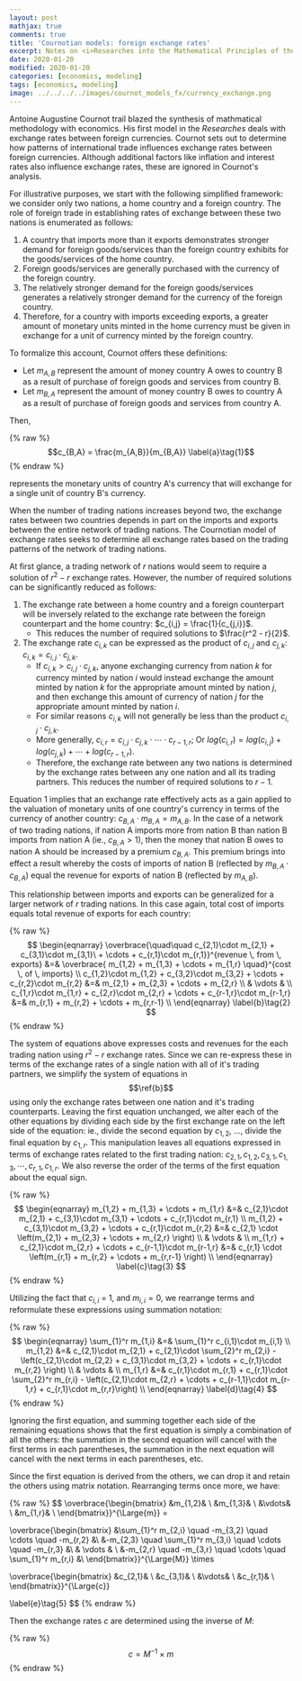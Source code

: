 ```yaml
---
layout: post
mathjax: true
comments: true
title: 'Cournotian models: foreign exchange rates' 
excerpt: Notes on <i>Researches into the Mathematical Principles of the Theory of Wealth</i> 
date: 2020-01-20 
modified: 2020-01-20
categories: [economics, modeling]
tags: [economics, modeling]
image: ../../../../images/cournot_models_fx/currency_exchange.png
---
```


Antoine Augustine Cournot trail blazed the synthesis of mathmatical methodology with economics. His first model in the _Researches_ deals with exchange rates between foreign currencies. Cournot sets out to determine how patterns of international trade influences exchange rates between foreign currencies. Although additional factors like inflation and interest rates also influence exchange rates, these are ignored in Cournot's analysis.

For illustrative purposes, we start with the following simplified framework: we consider only two nations, a home country and a foreign country. The role of foreign trade in establishing rates of exchange between these two nations is enumerated as follows:
1. A country that imports more than it exports demonstrates stronger demand for foreign goods/services than the foreign country exhibits for the goods/services of the home country. 
2. Foreign goods/services are generally purchased with the currency of the foreign country.
3. The relatively stronger demand for the foreign goods/services generates a relatively stronger demand for the currency of the foreign country. 
4. Therefore, for a country with imports exceeding exports, a greater amount of monetary units minted in the home currency must be given in exchange for a unit of currency minted by the foreign country.    

To formalize this account, Cournot offers these definitions:
- Let $m_{A,B}$ represent the amount of money country A owes to country B as a result of purchase of foreign goods and services from country B.
- Let $m_{B,A}$ represent the amount of money country B owes to country A as a result of purchase of foreign goods and services from country A.

Then, 

{% raw %}
$$c_{B,A} = \frac{m_{A,B}}{m_{B,A}} 
\label{a}\tag{1}$$
{% endraw %}

represents the monetary units of country A's currency that will exchange for a single unit of country B's currency.    

When the number of trading nations increases beyond two, the exchange rates between two countries depends in part on the imports and exports between the entire network of trading nations. The Cournotian model of exchange rates seeks to determine all exchange rates based on the trading patterns of the network of trading nations.

At first glance, a trading network of $r$ nations would seem to require a solution of $r^2 - r$ exchange rates. However, the number of required solutions can be significantly reduced as follows:
1. The exchange rate between a home country and a foreign counterpart will be inversely related to the exchange rate between the foreign counterpart and the home country: $c_{i,j} = \frac{1}{c_{j,i}}$. 
    - This reduces the number of required solutions to $\frac{r^2 - r}{2}$.
2. The exchange rate $c_{i,k}$ can be expressed as the product of $c_{i,j}$ and $c_{j,k}$: $c_{i,k} = c_{i,j}\cdot c_{j,k}$. 
    - If $c_{i,k} > c_{i,j}\cdot c_{j,k}$, anyone exchanging currency from nation $k$ for currency minted by nation $i$ would instead exchange the amount minted by nation $k$ for the appropriate amount minted by nation $j$, and then exchange this amount of currency of nation $j$ for the appropriate amount minted by nation $i$. 
    - For similar reasons $c_{i,k}$ will not generally be less than the product $c_{i,j}\cdot c_{j,k}$. 
    - More generally, $c_{i,r} = c_{i,j}\cdot c_{j,k}\cdot \cdots \cdot c_{r-1,r}$; Or $log(c_{i,r}) = log(c_{i,j}) + log(c_{j,k}) + \cdots + log(c_{r-1,r})$.
    - Therefore, the exchange rate between any two nations is determined by the exchange rates between any one nation and all its trading partners. This reduces the number of required solutions to $r-1$.

Equation 1 implies that an exchange rate effectively acts as a gain applied to the valuation of monetary units of one country's currency in terms of the currency of another country: $c_{B,A}\cdot m_{B,A} = m_{A,B}$. In the case of a network of two trading nations, if nation A imports more from nation B than nation B imports from nation A (ie., $c_{B,A} > 1$), then the money that nation B owes to nation A should be increased by a premium $c_{B,A}$. This premium brings into effect a result whereby the costs of imports of nation B (reflected by $m_{B,A}\cdot c_{B,A}$) equal the revenue for exports of nation B (reflected by $m_{A,B}$).   

This relationship between imports and exports can be generalized for a larger network of $r$ trading nations. In this case again, total cost of imports equals total revenue of exports for each country:

{% raw %}
$$
\begin{eqnarray}
    \overbrace{\quad\quad c_{2,1}\cdot m_{2,1} + c_{3,1}\cdot m_{3,1}\ + \cdots + c_{r,1}\cdot m_{r,1}}^{revenue \, from \, exports} &=& \overbrace{ m_{1,2} + m_{1,3} + \cdots + m_{1,r} \quad}^{cost \, of \, imports} \\
    c_{1,2}\cdot m_{1,2} + c_{3,2}\cdot m_{3,2} + \cdots + c_{r,2}\cdot m_{r,2} &=& m_{2,1} + m_{2,3} + \cdots + m_{2,r} \\
    & \vdots & \\
    c_{1,r}\cdot m_{1,r} + c_{2,r}\cdot m_{2,r} + \cdots + c_{r-1,r}\cdot m_{r-1,r} &=& m_{r,1} + m_{r,2} + \cdots + m_{r,r-1} \\
\end{eqnarray}
\label{b}\tag{2}
$$
{% endraw %}

The system of equations above expresses costs and revenues for the each trading nation using $r^2 - r$ exchange rates. Since we can re-express these in terms of the exchange rates of a single nation with all of it's trading partners, we simplify the system of equations in $$\ref{b}$$ using only the exchange rates between one nation and it's trading counterparts. Leaving the first equation unchanged, we alter each of the other equations by dividing each side by the first exchange rate on the left side of the equation: ie., divide the second equation by $c_{1,2}$, ..., divide the final equation by $c_{1,r}$. This manipulation leaves all equations expressed in terms of exchange rates related to the first trading nation: $c_{2,1}, c_{1, 2}, c_{3,1}, c_{1,3}, \cdots, c_{r,1}, c_{1,r}$. We also reverse the order of the terms of the first equation about the equal sign.

{% raw %}
$$
\begin{eqnarray}
m_{1,2} + m_{1,3} + \cdots + m_{1,r} &=& c_{2,1}\cdot m_{2,1} + c_{3,1}\cdot m_{3,1} + \cdots + c_{r,1}\cdot m_{r,1} \\
m_{1,2} + c_{3,1}\cdot m_{3,2}  + \cdots + c_{r,1}\cdot m_{r,2} &=& c_{2,1} \cdot \left(m_{2,1} + m_{2,3} + \cdots + m_{2,r} \right) \\
& \vdots & \\
m_{1,r} + c_{2,1}\cdot m_{2,r} + \cdots + c_{r-1,1}\cdot m_{r-1,r} &=& c_{r,1} \cdot \left(m_{r,1} + m_{r,2} + \cdots + m_{r,r-1} \right) \\
\end{eqnarray}
\label{c}\tag{3}
$$
{% endraw %}

Utilizing the fact that $c_{i,i}$ = 1, and $m_{i,i} = 0$, we rearrange terms and reformulate these expressions using summation notation:

{% raw %}
$$
\begin{eqnarray}
\sum_{1}^r m_{1,i} &=& \sum_{1}^r c_{i,1}\cdot m_{i,1} \\
m_{1,2} &=& c_{2,1}\cdot m_{2,1} + c_{2,1}\cdot \sum_{2}^r m_{2,i} - \left(c_{2,1}\cdot m_{2,2} + c_{3,1}\cdot m_{3,2}  + \cdots + c_{r,1}\cdot m_{r,2} \right) \\
& \vdots & \\
m_{1,r} &=& c_{r,1}\cdot m_{r,1} + c_{r,1}\cdot \sum_{2}^r m_{r,i} - \left(c_{2,1}\cdot m_{2,r} + \cdots + c_{r-1,1}\cdot m_{r-1,r} + c_{r,1}\cdot m_{r,r}\right) \\
\end{eqnarray}
\label{d}\tag{4}
$$
{% endraw %}

Ignoring the first equation, and summing together each side of the remaining equations shows that the first equation is simply a combination of all the others: the summation in the second equation will cancel with the first terms in each parentheses, the summation in the next equation will cancel with the next terms in each parentheses, etc.

Since the first equation is derived from the others, we can drop it and retain the others using matrix notation. Rearranging terms once more, we have:

{% raw %}
$$
\overbrace{\begin{bmatrix}
&m_{1,2}& \\
&m_{1,3}& \\
&\vdots& \\
&m_{1,r}& \\
\end{bmatrix}}^{\Large{m}} = 

\overbrace{\begin{bmatrix}
&\sum_{1}^r m_{2,i} \quad -m_{3,2} \quad \cdots \quad -m_{r,2} &\\
&-m_{2,3} \quad \sum_{1}^r m_{3,i} \quad \cdots \quad -m_{r,3} &\\
& \vdots & \\
&-m_{2,r} \quad -m_{3,r} \quad \cdots \quad \sum_{1}^r m_{r,i} &\\
\end{bmatrix}}^{\Large{M}} \times

\overbrace{\begin{bmatrix}
&c_{2,1}& \\
&c_{3,1}& \\
&\vdots& \\
&c_{r,1}& \\
\end{bmatrix}}^{\Large{c}}

\label{e}\tag{5}
$$
{% endraw %}

Then the exchange rates $c$ are determined using the inverse of $M$:

{% raw %}
$$
c = M^{-1} \times m
\label{f}\tag{6}
$$
{% endraw %}